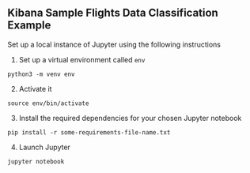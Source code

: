 ## Kibana Sample Flights Data Classification Example

Set up a local instance of Jupyter using the following instructions

1. Set up a virtual environment called `env` 

```
python3 -m venv env
``` 

2. Activate it

```
source env/bin/activate
```

3. Install the required dependencies for your chosen Jupyter notebook

```
pip install -r some-requirements-file-name.txt
```

4. Launch Jupyter

```
jupyter notebook
```


